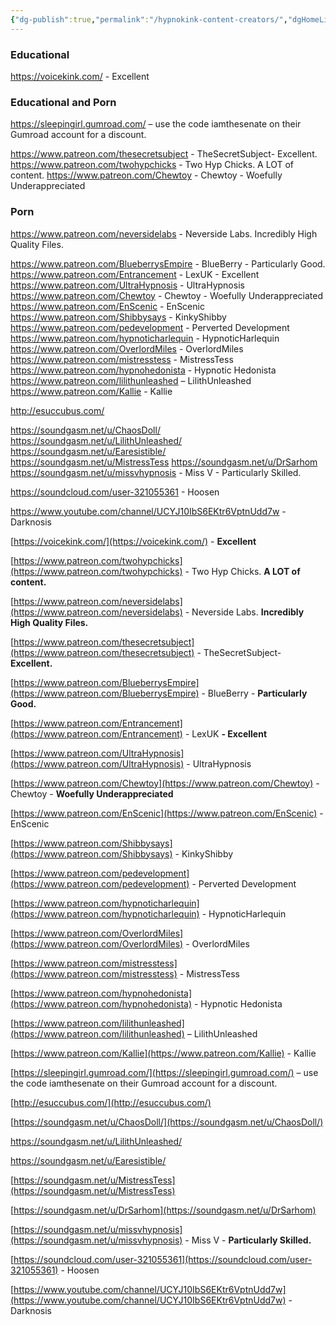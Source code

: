 ```yaml
---
{"dg-publish":true,"permalink":"/hypnokink-content-creators/","dgHomeLink":true,"dgPassFrontmatter":false}
---
```



### Educational

https://voicekink.com/ - Excellent

### Educational and Porn
https://sleepingirl.gumroad.com/ – use the code iamthesenate on their Gumroad account for a discount.

https://www.patreon.com/thesecretsubject - TheSecretSubject- Excellent.
https://www.patreon.com/twohypchicks - Two Hyp Chicks. A LOT of content.
https://www.patreon.com/Chewtoy - Chewtoy - Woefully Underappreciated

### Porn

https://www.patreon.com/neversidelabs - Neverside Labs. Incredibly High Quality Files.

https://www.patreon.com/BlueberrysEmpire - BlueBerry - Particularly Good.
https://www.patreon.com/Entrancement - LexUK - Excellent
https://www.patreon.com/UltraHypnosis - UltraHypnosis
https://www.patreon.com/Chewtoy - Chewtoy - Woefully Underappreciated
https://www.patreon.com/EnScenic - EnScenic
https://www.patreon.com/Shibbysays - KinkyShibby
https://www.patreon.com/pedevelopment - Perverted Development
https://www.patreon.com/hypnoticharlequin - HypnoticHarlequin
https://www.patreon.com/OverlordMiles - OverlordMiles
https://www.patreon.com/mistresstess - MistressTess
https://www.patreon.com/hypnohedonista - Hypnotic Hedonista
https://www.patreon.com/lilithunleashed – LilithUnleashed
https://www.patreon.com/Kallie - Kallie

http://esuccubus.com/ 

https://soundgasm.net/u/ChaosDoll/
https://soundgasm.net/u/LilithUnleashed/
https://soundgasm.net/u/Earesistible/
https://soundgasm.net/u/MistressTess 
https://soundgasm.net/u/DrSarhom
https://soundgasm.net/u/missvhypnosis - Miss V - Particularly Skilled.

https://soundcloud.com/user-321055361 - Hoosen

https://www.youtube.com/channel/UCYJ10IbS6EKtr6VptnUdd7w - Darknosis


[https://voicekink.com/](https://voicekink.com/) - **Excellent**

[https://www.patreon.com/twohypchicks](https://www.patreon.com/twohypchicks) - Two Hyp Chicks. **A LOT of content.**

[https://www.patreon.com/neversidelabs](https://www.patreon.com/neversidelabs) - Neverside Labs. **Incredibly High Quality Files.**

[https://www.patreon.com/thesecretsubject](https://www.patreon.com/thesecretsubject) - TheSecretSubject- **Excellent.**

[https://www.patreon.com/BlueberrysEmpire](https://www.patreon.com/BlueberrysEmpire) - BlueBerry - **Particularly Good.**

[https://www.patreon.com/Entrancement](https://www.patreon.com/Entrancement) - LexUK **- Excellent**

[https://www.patreon.com/UltraHypnosis](https://www.patreon.com/UltraHypnosis) - UltraHypnosis

[https://www.patreon.com/Chewtoy](https://www.patreon.com/Chewtoy) - Chewtoy - **Woefully Underappreciated**

[https://www.patreon.com/EnScenic](https://www.patreon.com/EnScenic) - EnScenic

[https://www.patreon.com/Shibbysays](https://www.patreon.com/Shibbysays) - KinkyShibby

[https://www.patreon.com/pedevelopment](https://www.patreon.com/pedevelopment) - Perverted Development

[https://www.patreon.com/hypnoticharlequin](https://www.patreon.com/hypnoticharlequin) - HypnoticHarlequin

[https://www.patreon.com/OverlordMiles](https://www.patreon.com/OverlordMiles) - OverlordMiles

[https://www.patreon.com/mistresstess](https://www.patreon.com/mistresstess) - MistressTess

[https://www.patreon.com/hypnohedonista](https://www.patreon.com/hypnohedonista) - Hypnotic Hedonista

[https://www.patreon.com/lilithunleashed](https://www.patreon.com/lilithunleashed) – LilithUnleashed

[https://www.patreon.com/Kallie](https://www.patreon.com/Kallie) - Kallie

[https://sleepingirl.gumroad.com/](https://sleepingirl.gumroad.com/) – use the code iamthesenate on their Gumroad account for a discount.

[http://esuccubus.com/](http://esuccubus.com/)

[https://soundgasm.net/u/ChaosDoll/](https://soundgasm.net/u/ChaosDoll/)

https://soundgasm.net/u/LilithUnleashed/

https://soundgasm.net/u/Earesistible/

[https://soundgasm.net/u/MistressTess](https://soundgasm.net/u/MistressTess)

[https://soundgasm.net/u/DrSarhom](https://soundgasm.net/u/DrSarhom)

[https://soundgasm.net/u/missvhypnosis](https://soundgasm.net/u/missvhypnosis) - Miss V - **Particularly Skilled.**

[https://soundcloud.com/user-321055361](https://soundcloud.com/user-321055361) - Hoosen

[https://www.youtube.com/channel/UCYJ10IbS6EKtr6VptnUdd7w](https://www.youtube.com/channel/UCYJ10IbS6EKtr6VptnUdd7w) - Darknosis